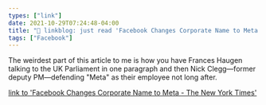 ```yaml
---
types: ["link"]
date: 2021-10-29T07:24:48-04:00
title: "🔗 linkblog: just read 'Facebook Changes Corporate Name to Meta - The New York Times'"
tags: ["Facebook"]
---
```

The weirdest part of this article to me is how you have Frances Haugen talking to the UK Parliament in one paragraph and then Nick Clegg—former deputy PM—defending "Meta" as their employee not long after.
 
[link to 'Facebook Changes Corporate Name to Meta - The New York Times'](https://www.nytimes.com/2021/10/28/technology/facebook-meta-name-change.html)
